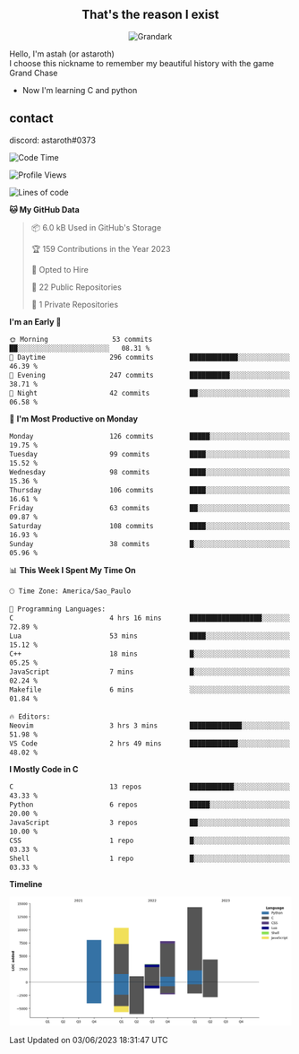 <h2 align="center">That's the reason I exist</h2>

<p align="center">
  <img src="https://i.imgur.com/5HXDsn9.gif" width="500" alt="Grandark" href="https://www.artstation.com/artwork/dOBdmX" title="Grandark">
</p>


Hello, I'm astah (or astaroth)  
I choose this nickname to remember my beautiful history with the game Grand Chase  

- Now I'm learning C and python

## contact

discord: astaroth#0373
<!--START_SECTION:waka-->
![Code Time](http://img.shields.io/badge/Code%20Time-303%20hrs%2013%20mins-blue)

![Profile Views](http://img.shields.io/badge/Profile%20Views-4-blue)

![Lines of code](https://img.shields.io/badge/From%20Hello%20World%20I%27ve%20Written-49.6%20thousand%20lines%20of%20code-blue)

**🐱 My GitHub Data** 

> 📦 6.0 kB Used in GitHub's Storage 
 > 
> 🏆 159 Contributions in the Year 2023
 > 
> 💼 Opted to Hire
 > 
> 📜 22 Public Repositories 
 > 
> 🔑 1 Private Repositories 
 > 
**I'm an Early 🐤** 

```text
🌞 Morning                53 commits          ██░░░░░░░░░░░░░░░░░░░░░░░   08.31 % 
🌆 Daytime                296 commits         ████████████░░░░░░░░░░░░░   46.39 % 
🌃 Evening                247 commits         ██████████░░░░░░░░░░░░░░░   38.71 % 
🌙 Night                  42 commits          ██░░░░░░░░░░░░░░░░░░░░░░░   06.58 % 
```
📅 **I'm Most Productive on Monday** 

```text
Monday                   126 commits         █████░░░░░░░░░░░░░░░░░░░░   19.75 % 
Tuesday                  99 commits          ████░░░░░░░░░░░░░░░░░░░░░   15.52 % 
Wednesday                98 commits          ████░░░░░░░░░░░░░░░░░░░░░   15.36 % 
Thursday                 106 commits         ████░░░░░░░░░░░░░░░░░░░░░   16.61 % 
Friday                   63 commits          ██░░░░░░░░░░░░░░░░░░░░░░░   09.87 % 
Saturday                 108 commits         ████░░░░░░░░░░░░░░░░░░░░░   16.93 % 
Sunday                   38 commits          █░░░░░░░░░░░░░░░░░░░░░░░░   05.96 % 
```


📊 **This Week I Spent My Time On** 

```text
🕑︎ Time Zone: America/Sao_Paulo

💬 Programming Languages: 
C                        4 hrs 16 mins       ██████████████████░░░░░░░   72.89 % 
Lua                      53 mins             ████░░░░░░░░░░░░░░░░░░░░░   15.12 % 
C++                      18 mins             █░░░░░░░░░░░░░░░░░░░░░░░░   05.25 % 
JavaScript               7 mins              █░░░░░░░░░░░░░░░░░░░░░░░░   02.24 % 
Makefile                 6 mins              ░░░░░░░░░░░░░░░░░░░░░░░░░   01.84 % 

🔥 Editors: 
Neovim                   3 hrs 3 mins        █████████████░░░░░░░░░░░░   51.98 % 
VS Code                  2 hrs 49 mins       ████████████░░░░░░░░░░░░░   48.02 % 
```

**I Mostly Code in C** 

```text
C                        13 repos            ███████████░░░░░░░░░░░░░░   43.33 % 
Python                   6 repos             █████░░░░░░░░░░░░░░░░░░░░   20.00 % 
JavaScript               3 repos             ██░░░░░░░░░░░░░░░░░░░░░░░   10.00 % 
CSS                      1 repo              █░░░░░░░░░░░░░░░░░░░░░░░░   03.33 % 
Shell                    1 repo              █░░░░░░░░░░░░░░░░░░░░░░░░   03.33 % 
```



**Timeline**

![Lines of Code chart](https://raw.githubusercontent.com/astahjmo/astahjmo/main/assets/bar_graph.png)


 Last Updated on 03/06/2023 18:31:47 UTC
<!--END_SECTION:waka-->

